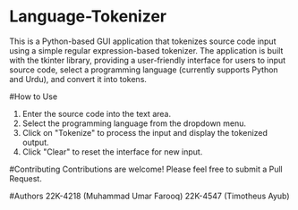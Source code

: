 # Language-Tokenizer
This is a Python-based GUI application that tokenizes source code input using a simple regular expression-based tokenizer. The application is built with the tkinter library, providing a user-friendly interface for users to input source code, select a programming language (currently supports Python and Urdu), and convert it into tokens.

#How to Use
1. Enter the source code into the text area.
2. Select the programming language from the dropdown menu.
3. Click on "Tokenize" to process the input and display the tokenized output.
4. Click "Clear" to reset the interface for new input.

#Contributing
Contributions are welcome! Please feel free to submit a Pull Request.


#Authors
22K-4218 (Muhammad Umar Farooq)
22K-4547 (Timotheus Ayub)
